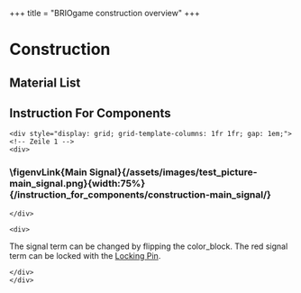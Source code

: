+++
title = "BRIOgame construction overview"
+++

# Construction

## Material List

## Instruction For Components

~~~ 
<div style="display: grid; grid-template-columns: 1fr 1fr; gap: 1em;">
<!-- Zeile 1 -->
<div>

~~~

### \figenvLink{Main Signal}{/assets/images/test_picture-main_signal.png}{width:75%}{/instruction_for_components/construction-main_signal/}

~~~
</div>

<div>

~~~

The signal term can be changed by flipping the color\_block. The red signal term can be locked with the [Locking Pin](/instruction_for_components/construction-locking_pin/).

~~~
</div>
</div>
~~~


<!-- 
## new title

\tableinput{Component,Description}{/instruction_for_components/components-overview.csv}

### \figenvLink{Main Signal}{/assets/images/test_picture-main_signal.png}{width:50%}{/instruction_for_components/construction-main_signal/} The signal term can be cahnged by flipping the color_block. The red signal term can be locked with the [Locking Pin](/instruction_for_components/construction-locking_pin/).
* **[Main Signal](/instruction_for_components/construction-main_signal/)**
* **[Locking](/instruction_for_components/construction-locking_pin/)**

[Locking Pin](/instruction_for_components/construction-locking_pin/)

-->
